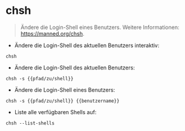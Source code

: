 # chsh

> Ändere die Login-Shell eines Benutzers.
> Weitere Informationen: <https://manned.org/chsh>.

- Ändere die Login-Shell des aktuellen Benutzers interaktiv:

`chsh`

- Ändere die Login-Shell des aktuellen Benutzers:

`chsh -s {{pfad/zu/shell}}`

- Ändere die Login-Shell eines Benutzers:

`chsh -s {{pfad/zu/shell}} {{benutzername}}`

- Liste alle verfügbaren Shells auf:

`chsh --list-shells`
